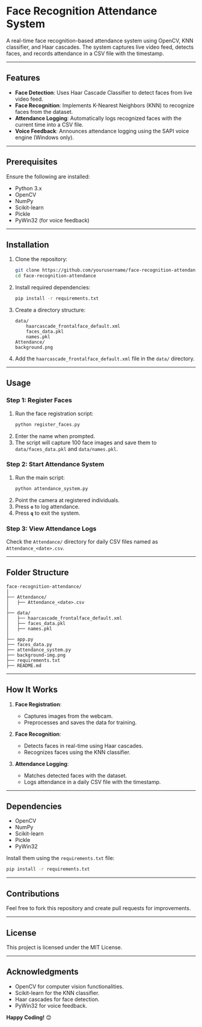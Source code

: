 # Face Recognition Attendance System  

A real-time face recognition-based attendance system using OpenCV, KNN classifier, and Haar cascades. The system captures live video feed, detects faces, and records attendance in a CSV file with the timestamp.

---

## Features  
- **Face Detection**: Uses Haar Cascade Classifier to detect faces from live video feed.  
- **Face Recognition**: Implements K-Nearest Neighbors (KNN) to recognize faces from the dataset.  
- **Attendance Logging**: Automatically logs recognized faces with the current time into a CSV file.  
- **Voice Feedback**: Announces attendance logging using the SAPI voice engine (Windows only).  

---

## Prerequisites  
Ensure the following are installed:  

- Python 3.x  
- OpenCV  
- NumPy  
- Scikit-learn  
- Pickle  
- PyWin32 (for voice feedback)  

---

## Installation  

1. Clone the repository:  
   ```bash
   git clone https://github.com/yourusername/face-recognition-attendance.git
   cd face-recognition-attendance
   ```  

2. Install required dependencies:  
   ```bash
   pip install -r requirements.txt
   ```  

3. Create a directory structure:  
   ```plaintext
   data/
       haarcascade_frontalface_default.xml
       faces_data.pkl
       names.pkl
   Attendance/
   background.png
   ```  

4. Add the `haarcascade_frontalface_default.xml` file in the `data/` directory.  

---

## Usage  

### Step 1: Register Faces  
1. Run the face registration script:  
   ```bash
   python register_faces.py
   ```  
2. Enter the name when prompted.  
3. The script will capture 100 face images and save them to `data/faces_data.pkl` and `data/names.pkl`.  

### Step 2: Start Attendance System  
1. Run the main script:  
   ```bash
   python attendance_system.py
   ```  
2. Point the camera at registered individuals.  
3. Press **`o`** to log attendance.  
4. Press **`q`** to exit the system.  

### Step 3: View Attendance Logs  
Check the `Attendance/` directory for daily CSV files named as `Attendance_<date>.csv`.  

---

## Folder Structure  
```plaintext
face-recognition-attendance/
│
├── Attendance/  
│   ├── Attendance_<date>.csv
│ 
├── data/  
│   ├── haarcascade_frontalface_default.xml  
│   ├── faces_data.pkl  
│   ├── names.pkl   
│
├── app.py
├── faces_data.py  
├── attendance_system.py  
├── background-img.png  
├── requirements.txt  
├── README.md  
```  

---

## How It Works  
1. **Face Registration**:  
   - Captures images from the webcam.  
   - Preprocesses and saves the data for training.  

2. **Face Recognition**:  
   - Detects faces in real-time using Haar cascades.  
   - Recognizes faces using the KNN classifier.  

3. **Attendance Logging**:  
   - Matches detected faces with the dataset.  
   - Logs attendance in a daily CSV file with the timestamp.  

---

## Dependencies  
- OpenCV  
- NumPy  
- Scikit-learn  
- Pickle  
- PyWin32  

Install them using the `requirements.txt` file:  
```bash
pip install -r requirements.txt
```  

---

## Contributions  
Feel free to fork this repository and create pull requests for improvements.  

---

## License  
This project is licensed under the MIT License.  

---

## Acknowledgments  
- OpenCV for computer vision functionalities.  
- Scikit-learn for the KNN classifier.  
- Haar cascades for face detection.  
- PyWin32 for voice feedback.  

**Happy Coding!** 😊
